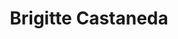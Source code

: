 ---
layout: home
home_text: Ph.D. candidate in economics at [Universidad de los Andes]([https://economia.uniandes.edu.co/)
title: Brigitte Castaneda
---